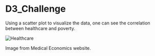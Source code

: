 # D3_Challenge

Using a scatter plot to visualize the data, one can see the correlation between healthcare and poverty. 

![Healthcare](https://cdn.sanity.io/images/0vv8moc6/medec/6508e14739afddbd84c933490c1aef921c10399d-348x228.jpg?auto=format)

Image from Medical Economics website.
